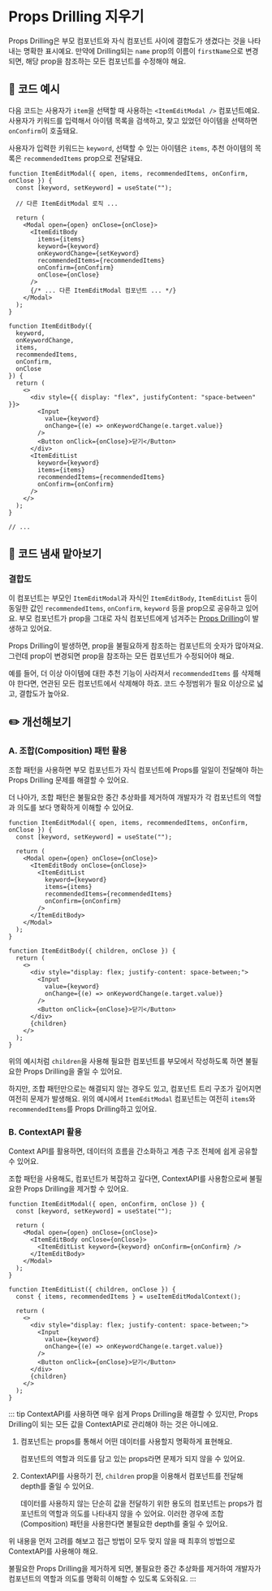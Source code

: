 # Props Drilling 지우기

<div style="margin-top: 16px">
<Badge type="info" text="결합도" />
</div>

Props Drilling은 부모 컴포넌트와 자식 컴포넌트 사이에 결합도가 생겼다는 것을 나타내는 명확한 표시예요.
만약에 Drilling되는 `name` prop의 이름이 `firstName`으로 변경되면, 해당 prop을 참조하는 모든 컴포넌트를 수정해야 해요.

## 📝 코드 예시

다음 코드는 사용자가 `item`을 선택할 때 사용하는 `<ItemEditModal />` 컴포넌트예요.
사용자가 키워드를 입력해서 아이템 목록을 검색하고, 찾고 있었던 아이템을 선택하면 `onConfirm`이 호출돼요.

사용자가 입력한 키워드는 `keyword`, 선택할 수 있는 아이템은 `items`, 추천 아이템의 목록은 `recommendedItems` prop으로 전달돼요.

```tsx 2,9-10,12-13,39-42
function ItemEditModal({ open, items, recommendedItems, onConfirm, onClose }) {
  const [keyword, setKeyword] = useState("");

  // 다른 ItemEditModal 로직 ...

  return (
    <Modal open={open} onClose={onClose}>
      <ItemEditBody
        items={items}
        keyword={keyword}
        onKeywordChange={setKeyword}
        recommendedItems={recommendedItems}
        onConfirm={onConfirm}
        onClose={onClose}
      />
      {/* ... 다른 ItemEditModal 컴포넌트 ... */}
    </Modal>
  );
}

function ItemEditBody({
  keyword,
  onKeywordChange,
  items,
  recommendedItems,
  onConfirm,
  onClose
}) {
  return (
    <>
      <div style={{ display: "flex", justifyContent: "space-between" }}>
        <Input
          value={keyword}
          onChange={(e) => onKeywordChange(e.target.value)}
        />
        <Button onClick={onClose}>닫기</Button>
      </div>
      <ItemEditList
        keyword={keyword}
        items={items}
        recommendedItems={recommendedItems}
        onConfirm={onConfirm}
      />
    </>
  );
}

// ...
```

## 👃 코드 냄새 맡아보기

### 결합도

이 컴포넌트는 부모인 `ItemEditModal`과 자식인 `ItemEditBody`, `ItemEditList` 등이 동일한 값인 `recommendedItems`, `onConfirm`, `keyword` 등을 prop으로 공유하고 있어요.
부모 컴포넌트가 prop을 그대로 자식 컴포넌트에게 넘겨주는 [Props Drilling](https://kentcdodds.com/blog/prop-drilling)이 발생하고 있어요.

Props Drilling이 발생하면, prop을 불필요하게 참조하는 컴포넌트의 숫자가 많아져요.
그런데 prop이 변경되면 prop을 참조하는 모든 컴포넌트가 수정되어야 해요.

예를 들어, 더 이상 아이템에 대한 추천 기능이 사라져서 `recommendedItems` 를 삭제해야 한다면, 연관된 모든 컴포넌트에서 삭제해야 하죠.
코드 수정범위가 필요 이상으로 넓고, 결합도가 높아요.

## ✏️ 개선해보기

### A. 조합(Composition) 패턴 활용

조합 패턴을 사용하면 부모 컴포넌트가 자식 컴포넌트에 Props를 일일이 전달해야 하는 Props Drilling 문제를 해결할 수 있어요.

더 나아가, 조합 패턴은 불필요한 중간 추상화를 제거하여 개발자가 각 컴포넌트의 역할과 의도를 보다 명확하게 이해할 수 있어요.

```tsx
function ItemEditModal({ open, items, recommendedItems, onConfirm, onClose }) {
  const [keyword, setKeyword] = useState("");

  return (
    <Modal open={open} onClose={onClose}>
      <ItemEditBody onClose={onClose}>
        <ItemEditList
          keyword={keyword}
          items={items}
          recommendedItems={recommendedItems}
          onConfirm={onConfirm}
        />
      </ItemEditBody>
    </Modal>
  );
}

function ItemEditBody({ children, onClose }) {
  return (
    <>
      <div style="display: flex; justify-content: space-between;">
        <Input
          value={keyword}
          onChange={(e) => onKeywordChange(e.target.value)}
        />
        <Button onClick={onClose}>닫기</Button>
      </div>
      {children}
    </>
  );
}
```

위의 예시처럼 `children`을 사용해 필요한 컴포넌트를 부모에서 작성하도록 하면 불필요한 Props Drilling을 줄일 수 있어요.

하지만, 조합 패턴만으로는 해결되지 않는 경우도 있고, 컴포넌트 트리 구조가 깊어지면 여전히 문제가 발생해요.
위의 예시에서 `ItemEditModal` 컴포넌트는 여전히 `items`와 `recommendedItems`를 Props Drilling하고 있어요.

### B. ContextAPI 활용

Context API를 활용하면, 데이터의 흐름을 간소화하고 계층 구조 전체에 쉽게 공유할 수 있어요.

조합 패턴을 사용해도, 컴포넌트가 복잡하고 깊다면, ContextAPI를 사용함으로써 불필요한 Props Drilling을 제거할 수 있어요.

```tsx 1,7,14
function ItemEditModal({ open, onConfirm, onClose }) {
  const [keyword, setKeyword] = useState("");

  return (
    <Modal open={open} onClose={onClose}>
      <ItemEditBody onClose={onClose}>
        <ItemEditList keyword={keyword} onConfirm={onConfirm} />
      </ItemEditBody>
    </Modal>
  );
}

function ItemEditList({ children, onClose }) {
  const { items, recommendedItems } = useItemEditModalContext();

  return (
    <>
      <div style="display: flex; justify-content: space-between;">
        <Input
          value={keyword}
          onChange={(e) => onKeywordChange(e.target.value)}
        />
        <Button onClick={onClose}>닫기</Button>
      </div>
      {children}
    </>
  );
}
```

::: tip
ContextAPI를 사용하면 매우 쉽게 Props Drilling을 해결할 수 있지만, Props Drilling이 되는 모든 값을 ContextAPI로 관리해야 하는 것은 아니에요.

1. 컴포넌트는 props를 통해서 어떤 데이터를 사용할지 명확하게 표현해요.

   컴포넌트의 역할과 의도를 담고 있는 props라면 문제가 되지 않을 수 있어요.

2. ContextAPI를 사용하기 전, `children` prop을 이용해서 컴포넌트를 전달해 depth를 줄일 수 있어요.

   데이터를 사용하지 않는 단순히 값을 전달하기 위한 용도의 컴포넌트는 props가 컴포넌트의 역할과 의도를 나타내지 않을 수 있어요. 이러한 경우에 조합(Composition) 패턴을 사용한다면 불필요한 depth를 줄일 수 있어요.

위 내용을 먼저 고려를 해보고 접근 방법이 모두 맞지 않을 때 최후의 방법으로 ContextAPI를 사용해야 해요.

불필요한 Props Drilling을 제거하게 되면, 불필요한 중간 추상화를 제거하여 개발자가 컴포넌트의 역할과 의도를 명확히 이해할 수 있도록 도와줘요.
:::
